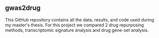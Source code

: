 ## gwas2drug ##

This GitHub repository contains all the data, results, and code used during my master's thesis. For this project we compared 2 drug repurposing methods, transcriptomic signature analysis and drug gene-set analysis. 



